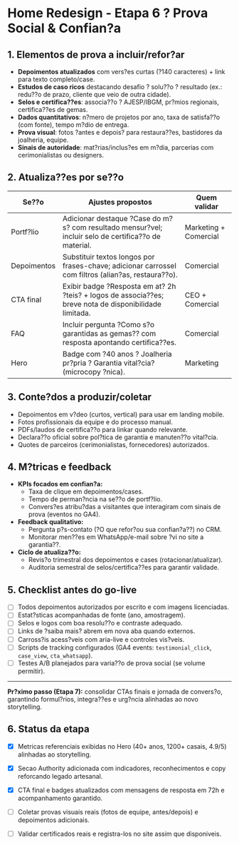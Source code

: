 # Home Redesign - Etapa 6 ? Prova Social & Confian?a

## 1. Elementos de prova a incluir/refor?ar
- **Depoimentos atualizados** com vers?es curtas (?140 caracteres) + link para texto completo/case.
- **Estudos de caso ricos** destacando desafio ? solu??o ? resultado (ex.: redu??o de prazo, cliente que veio de outra cidade).
- **Selos e certifica??es**: associa??o ? AJESP/IBGM, pr?mios regionais, certifica??es de gemas.
- **Dados quantitativos**: n?mero de projetos por ano, taxa de satisfa??o (com fonte), tempo m?dio de entrega.
- **Prova visual**: fotos ?antes e depois? para restaura??es, bastidores da joalheria, equipe.
- **Sinais de autoridade**: mat?rias/inclus?es em m?dia, parcerias com cerimonialistas ou designers.

## 2. Atualiza??es por se??o
| Se??o | Ajustes propostos | Quem validar |
| --- | --- | --- |
| Portf?lio | Adicionar destaque ?Case do m?s? com resultado mensur?vel; incluir selo de certifica??o de material. | Marketing + Comercial |
| Depoimentos | Substituir textos longos por frases-chave; adicionar carrossel com filtros (alian?as, restaura??o). | Comercial |
| CTA final | Exibir badge ?Resposta em at? 2h ?teis? + logos de associa??es; breve nota de disponibilidade limitada. | CEO + Comercial |
| FAQ | Incluir pergunta ?Como s?o garantidas as gemas?? com resposta apontando certifica??es. | Comercial |
| Hero | Badge com ?40 anos ? Joalheria pr?pria ? Garantia vital?cia? (microcopy ?nica). | Marketing |

## 3. Conte?dos a produzir/coletar
- Depoimentos em v?deo (curtos, vertical) para usar em landing mobile.
- Fotos profissionais da equipe e do processo manual.
- PDFs/laudos de certifica??o para linkar quando relevante.
- Declara??o oficial sobre pol?tica de garantia e manuten??o vital?cia.
- Quotes de parceiros (cerimonialistas, fornecedores) autorizados.

## 4. M?tricas e feedback
- **KPIs focados em confian?a:**
  - Taxa de clique em depoimentos/cases.
  - Tempo de perman?ncia na se??o de portf?lio.
  - Convers?es atribu?das a visitantes que interagiram com sinais de prova (eventos no GA4).
- **Feedback qualitativo:**
  - Pergunta p?s-contato (?O que refor?ou sua confian?a??) no CRM.
  - Monitorar men??es em WhatsApp/e-mail sobre ?vi no site a garantia??.
- **Ciclo de atualiza??o:**
  - Revis?o trimestral dos depoimentos e cases (rotacionar/atualizar).
  - Auditoria semestral de selos/certifica??es para garantir validade.

## 5. Checklist antes do go-live
- [ ] Todos depoimentos autorizados por escrito e com imagens licenciadas.
- [ ] Estat?sticas acompanhadas de fonte (ano, amostragem).
- [ ] Selos e logos com boa resolu??o e contraste adequado.
- [ ] Links de ?saiba mais? abrem em nova aba quando externos.
- [ ] Carross?is acess?veis com aria-live e controles vis?veis.
- [ ] Scripts de tracking configurados (GA4 events: `testimonial_click`, `case_view`, `cta_whatsapp`).
- [ ] Testes A/B planejados para varia??o de prova social (se volume permitir).

---
**Pr?ximo passo (Etapa 7):** consolidar CTAs finais e jornada de convers?o, garantindo formul?rios, integra??es e urg?ncia alinhadas ao novo storytelling.

## 6. Status da etapa
- [x] Metricas referenciais exibidas no Hero (40+ anos, 1200+ casais, 4.9/5) alinhadas ao storytelling.
- [x] Secao Authority adicionada com indicadores, reconhecimentos e copy reforcando legado artesanal.
- [x] CTA final e badges atualizados com mensagens de resposta em 72h e acompanhamento garantido.
- [ ] Coletar provas visuais reais (fotos de equipe, antes/depois) e depoimentos adicionais.
- [ ] Validar certificados reais e registra-los no site assim que disponiveis.


